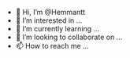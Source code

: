 - 👋 Hi, I’m @Hemmantt
- 👀 I’m interested in ...
- 🌱 I’m currently learning ...
- 💞️ I’m looking to collaborate on ...
- 📫 How to reach me ...

<!---
Hemmantt/Hemmantt is a ✨ special ✨ repository because its `README.md` (this file) appears on your GitHub profile.
You can click the Preview link to take a look at your changes.
--->
